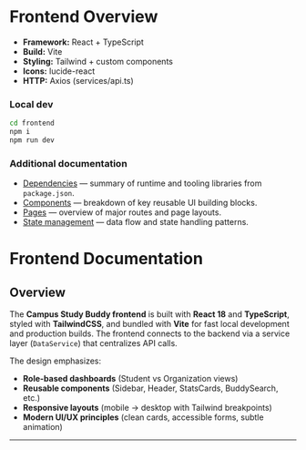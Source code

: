 # Frontend Overview

- **Framework:** React + TypeScript
- **Build:** Vite
- **Styling:** Tailwind + custom components
- **Icons:** lucide-react
- **HTTP:** Axios (services/api.ts)

### Local dev
```bash
cd frontend
npm i
npm run dev
```

### Additional documentation

- [Dependencies](./dependencies.md) — summary of runtime and tooling libraries from `package.json`.
- [Components](./components.md) — breakdown of key reusable UI building blocks.
- [Pages](./pages.md) — overview of major routes and page layouts.
- [State management](./state-management.md) — data flow and state handling patterns.

# Frontend Documentation

## Overview
The **Campus Study Buddy frontend** is built with **React 18** and **TypeScript**, styled with **TailwindCSS**, and bundled with **Vite** for fast local development and production builds. The frontend connects to the backend via a service layer (`DataService`) that centralizes API calls.

The design emphasizes:
- **Role-based dashboards** (Student vs Organization views)  
- **Reusable components** (Sidebar, Header, StatsCards, BuddySearch, etc.)  
- **Responsive layouts** (mobile → desktop with Tailwind breakpoints)  
- **Modern UI/UX principles** (clean cards, accessible forms, subtle animation)  

---


